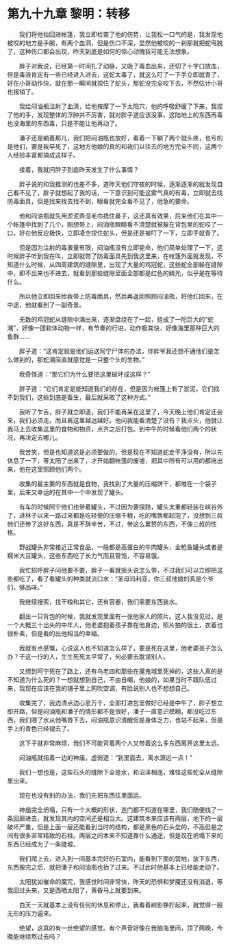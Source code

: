 # 第九十九章 黎明：转移


　　我们将他抬回进帐篷，我立即检查了他的伤势，让我松一口气的是，我发现他被咬的地方是手腕，有两个血洞，但是伤口不深，显然他被咬的一刹那就把蛇甩脱了，这种伤口都会出现，昨天到底是如何的惊心动魄我可能无法想象。

　　胖子对我说，已经第一时间扎了动脉，又吸了毒血出来，还切了十字口放血，但是毒液肯定有一些已经进入进去，这蛇太毒了，就这么叮了一下手立即就青了，好在小哥动作快，就在那一瞬间就捏住了蛇头，那蛇没完全咬下去，不然估计小哥也报销了。

　　我给闷油瓶注射了血清，给他按摩了一下太阳穴，他的呼吸舒缓了下来，我捏了他的手，发现整体的浮肿并不厉害，就对胖子道应该没事，这陆地上的东西再毒也没海里的东西毒，只是不能让他再动了。

　　潘子还是躺着那儿，我们把闷油瓶也放好，看着一下躺了两个就头疼，也亏的是他们，要是我早死了，这地方他娘的真的和我们以往去的地方完全不同，这两个人经验丰富都搞成这样子。

　　接着，我就问胖子到底昨天发生了什么事情？

　　胖子说的和我推测的也差不多，道昨天他们守夜的时候，逐渐逐渐的就发现自己看不见了，胖子就想起了我的话，一下意识到可能这雾气真的有毒，立即就去找防毒面具，但是找来找去找不到，眼看就完全看不见了，他急的要命。

　　他和闷油瓶就先用淤泥弄湿毛巾捂住鼻子，这还真有效果，后来他们在其中一个帐篷中找到了几个，刚想带上，闷油瓶眼睛看不清楚就被躲在背包里的蛇咬了一口，好在他反应极快，立即凌空捏住蛇头，但是还是被叮了一下，立即手就青了。

　　但是因为注射的毒液量有限，闷油瓶没有立即毙命，他们简单处理了一下，这时候胖子听到我在叫，立即就带了防毒面具先到我这里来，在帐篷外面就发现，不知道什么时候，从四周建筑的缝隙里，出现了大量的鸡冠蛇，这些蛇全部躲在缝隙中，即不出来也不进去，就看到那些缝隙里面全部都是红色的鳞光，似乎是在等待什么。

　　所以他立即回来给我带上防毒面具，然后再返回照顾闷油瓶，将他扛回来，在中途，他就看到了一副奇景。

　　无数的鸡冠蛇从缝隙中涌出来，逐渐盘绕在了一起，组成了一陀巨大的“蛇潮”，好像一团软体动物一样，有节奏的行进，动作极其快，好像海里那种巨大的鱼群……

　　胖子道：“这肯定就是他们运送阿宁尸体的办法，你胖爷我还想不通他们是怎么做到的，那蛇潮简直就感觉是一只整个头的生物。”

　　我奇怪道：“那它们为什么要把这里破坏成这样？”

　　胖子道：“它们肯定是能知道我们的存在，但是因为帐篷上有了淤泥，它们找不到我们，这些到底是畜生，最后就采取了这种方式。”

　　我听了乍舌，胖子就立即道，我们不能再呆在这里了，今天晚上他们肯定还会来，我们必须走。而且离这里越远越好。他问我能看清楚了没有？我点头，他就让我马上去收集这里的食物和物资，点齐之后打包。到中午的时候看他们两个的状况，再决定去哪儿。

　　我苦笑，但是也知道这是必须要做的，但是现在不知道蛇走干净没有，所以先休息了一下，等太阳了出来了，才开始翻帐篷的废墟，把其中所有可以用的都拖出来，他在这里照顾他们两个。

　　收集的最主要的东西就是食物，我找到了大量的压缩饼干，都堆在一个袋子里，后来又幸运的在其中一个中发现了罐头。

　　有车的时候阿宁他们也带着罐头，不过因为要探路，罐头太重都轻装在峡谷外了，进林子以来一路过来都是吃轻便的压缩干粮，吃的嘴唇都起泡了，没想到三叔他们还带了这好东西，真是不辞辛苦，不过，带这么累赘的东西，不像三叔的性格。

　　野战罐头非常接近正常食品，一般都是高蛋白的牛肉罐头，金枪鱼罐头或者是糯米大豆罐头，这些东西吃了长力气而且管饱，不容易饿。

　　我忙招呼胖子问他要不要，胖子一看就摇头说怎么带，不过我们可以立即把这些都吃了，看了看罐头的种类就流口水：“圣母玛利亚，你三叔他娘的真是个爷们，够品味。”

　　我继续搜索，找干粮和其它，还有容器，我们需要东西装水。

　　翻出一只背包的时候，我就发现里面有一张他家人的照片。这人我没见过，是一个大概三十出头的中年人，他老婆抱着孩子靠在他身边，照片拍的很土，衣着也很朴素，但是看的出他相当的幸福。

　　我就有点感慨，心说这人也不知道怎么样了，要是死在这里，他老婆孩子怎么办？干这一行的人，生生死死太平常了，何必要去耽误别人。

　　又想到阿宁死在了路上，还有乌老四和那些在魔鬼城里死掉的，这些人真的是不知道为什么死的？一想就想到自己，不由自嘲，他娘的，如果当时不跟队伍过来，我现在应该在我的铺子里上网吹空调，有脸说别人也不想想自己。

　　收集完了，我边清点边心思万千，全部打进包里做好已经是中午了，胖子想立即开路，但是闷油瓶和潘子的情形都不是很好，潘子一直意识模糊，都没吃过东西，我们喂了水从他嘴唇下去，闷油瓶意识清醒但是身体乏力，也站不起来，但是手上的青色已经褪去了。

　　这下子就非常麻烦，我们不可能背着两个人又带着这么多东西离开这里太远。

　　闷油瓶就指着一边的神庙，虚弱道：“到里面去，离水源远一点！”

　　我们一想也是，这些石头的缝隙下全是水，和沼泽相连，难怪这些蛇全从缝隙里出来。

　　现在也没有别的办法，我们先把东西往里面运。

　　神庙完全坍塌，只有一个大概的形状，连门都不知道在哪里，我们随便找了一条回廊进去，就发现其内的空间还是相当大。这建筑本来应该有两层，地下的一层破坏严重，但是上面一层还能看到当时的结构，都是黑色的石头垒的，不高但是之间有很多非常精致的石柱。两层之间本来不知道靠什么通途，但是现在坍塌下来的东西已经成为了一条陡坡。

　　我们爬上去，进入到一间基本完好的石室内，能看到下面的营地，放下东西，东西搬完之后，就把潘子和闷油瓶也抬了过来。不过此时他基本上已经能走动了。

　　太阳犹如催命的魔咒，我感觉时间非常快，昨天的恐惧和梦魇还没有消退，等我回过头来，又是西晒太阳了，黄昏马上就要到来。

　　白天一天就基本上没有任何的休息和停止，我看着树影狰狞起来，就觉得一股无形的压力逼来。

　　绝望，这真的有一丝绝望的感觉。有个声音好像在我脑海里问，顶了两晚，今晚能继续熬过去吗？

